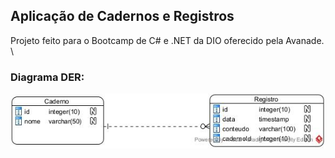 ## Aplicação de Cadernos e Registros

Projeto feito para o Bootcamp de C# e .NET da DIO oferecido pela Avanade.
\
\ 




### Diagrama DER:

![alt text](https://github.com/Moiseszs/cadernos-app-dotnet/blob/main/diagrama-der.jpg)
